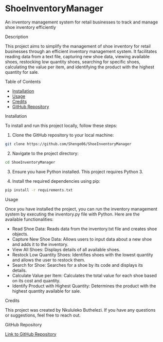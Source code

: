 # ShoeInventoryManager

An inventory management system for retail businesses to track and manage shoe inventory efficiently

Description

This project aims to simplify the management of shoe inventory for retail businesses through an efficient inventory management system. It facilitates reading data from a text file, capturing new shoe data, viewing available shoes, restocking low quantity shoes, searching for specific shoes, calculating the value per item, and identifying the product with the highest quantity for sale.

Table of Contents

- [Installation](#installation)
- [Usage](#usage)
- [Credits](#credits)
- [GitHub Repository](#github-repository)

Installation

To install and run this project locally, follow these steps:

1. Clone the GitHub repository to your local machine:

```bash
git clone https://github.com/Shenge06/ShoeInventoryManager
```

2. Navigate to the project directory:

```bash
cd ShoeInventoryManager
```

3. Ensure you have Python installed. This project requires Python 3.

4. Install the required dependencies using pip:

```bash
pip install -r requirements.txt
```

Usage

Once you have installed the project, you can run the inventory management system by executing the inventory.py file with Python. Here are the available functionalities:

- Read Shoe Data: Reads data from the inventory.txt file and creates shoe objects.
- Capture New Shoe Data: Allows users to input data about a new shoe and adds it to the inventory.
- View All Shoes: Displays details of all available shoes.
- Restock Low Quantity Shoes: Identifies shoes with the lowest quantity and allows the user to restock them.
- Search for Shoe: Searches for a shoe by its code and displays its details.
- Calculate Value per Item: Calculates the total value for each shoe based on its cost and quantity.
- Identify Product with Highest Quantity: Determines the product with the highest quantity available for sale.

Credits

This project was created by Nkululeko Buthelezi. If you have any questions or suggestions, feel free to reach out.

GitHub Repository

[Link to GitHub Repository](https://github.com/Shenge06/ShoeInventoryManager)
